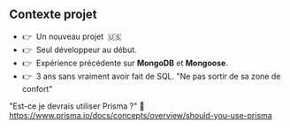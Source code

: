 ## Contexte projet

<ul>
<li class="list-none mt-7">
👉 &nbsp;Un nouveau projet&nbsp; 🇺🇸
</li>

<li class="list-none mt-7">
👉 &nbsp;Seul développeur au début.
</li>

<li class="list-none mt-7">
👉 &nbsp;Expérience précédente sur <strong>MongoDB</strong> et <strong>Mongoose</strong>.
</li>

<li class="list-none mt-7">
👉 &nbsp;3 ans sans vraiment avoir fait de SQL.

<span class="block ml-6">
"Ne pas sortir de sa zone de confort"
</span>
</li>
</ul>

<div class="mt-12">

<div class="uppercase mb-5 text-gray-400">
"Est-ce je devrais utiliser Prisma ?" 🤔
</div>
<a href="https://www.prisma.io/docs/concepts/overview/should-you-use-prisma" target="_blank">
https://www.prisma.io/docs/concepts/overview/should-you-use-prisma
</a>
</div>

<!--
#### 1. On a forké l'application qu'on a en France.
#### Et au passage on a challengé un peu les technos.

<br>

#### 3. Donc l'idée c'était aussi de pas partir à l'opposé de ça.

<br>

#### J'ai testé plusieurs choses, et j'ai fini par partir sur Prisma, d'où cette présentation aujourd'hui.
-->
